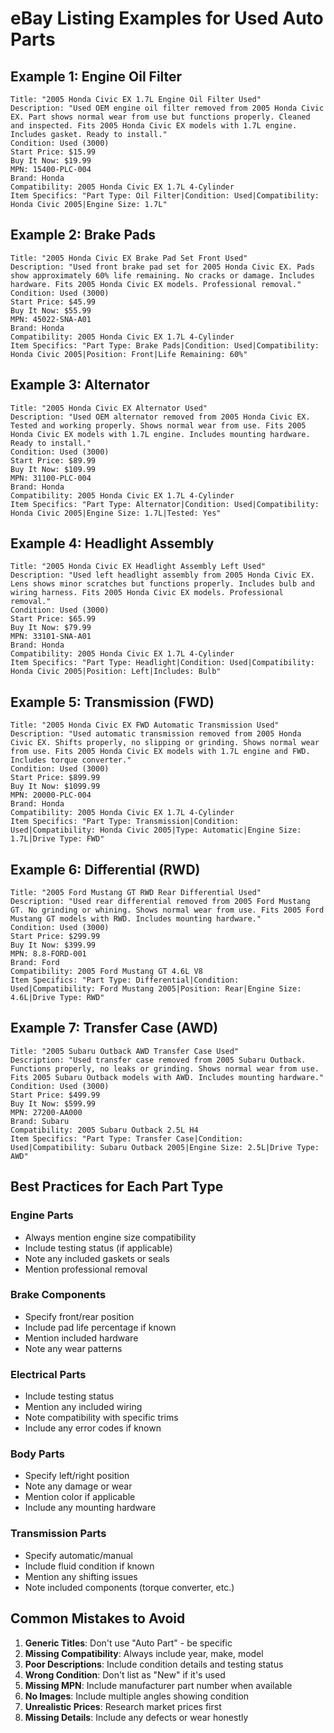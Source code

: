# eBay Listing Examples for Used Auto Parts

## Example 1: Engine Oil Filter
```
Title: "2005 Honda Civic EX 1.7L Engine Oil Filter Used"
Description: "Used OEM engine oil filter removed from 2005 Honda Civic EX. Part shows normal wear from use but functions properly. Cleaned and inspected. Fits 2005 Honda Civic EX models with 1.7L engine. Includes gasket. Ready to install."
Condition: Used (3000)
Start Price: $15.99
Buy It Now: $19.99
MPN: 15400-PLC-004
Brand: Honda
Compatibility: 2005 Honda Civic EX 1.7L 4-Cylinder
Item Specifics: "Part Type: Oil Filter|Condition: Used|Compatibility: Honda Civic 2005|Engine Size: 1.7L"
```

## Example 2: Brake Pads
```
Title: "2005 Honda Civic EX Brake Pad Set Front Used"
Description: "Used front brake pad set for 2005 Honda Civic EX. Pads show approximately 60% life remaining. No cracks or damage. Includes hardware. Fits 2005 Honda Civic EX models. Professional removal."
Condition: Used (3000)
Start Price: $45.99
Buy It Now: $55.99
MPN: 45022-SNA-A01
Brand: Honda
Compatibility: 2005 Honda Civic EX 1.7L 4-Cylinder
Item Specifics: "Part Type: Brake Pads|Condition: Used|Compatibility: Honda Civic 2005|Position: Front|Life Remaining: 60%"
```

## Example 3: Alternator
```
Title: "2005 Honda Civic EX Alternator Used"
Description: "Used OEM alternator removed from 2005 Honda Civic EX. Tested and working properly. Shows normal wear from use. Fits 2005 Honda Civic EX models with 1.7L engine. Includes mounting hardware. Ready to install."
Condition: Used (3000)
Start Price: $89.99
Buy It Now: $109.99
MPN: 31100-PLC-004
Brand: Honda
Compatibility: 2005 Honda Civic EX 1.7L 4-Cylinder
Item Specifics: "Part Type: Alternator|Condition: Used|Compatibility: Honda Civic 2005|Engine Size: 1.7L|Tested: Yes"
```

## Example 4: Headlight Assembly
```
Title: "2005 Honda Civic EX Headlight Assembly Left Used"
Description: "Used left headlight assembly from 2005 Honda Civic EX. Lens shows minor scratches but functions properly. Includes bulb and wiring harness. Fits 2005 Honda Civic EX models. Professional removal."
Condition: Used (3000)
Start Price: $65.99
Buy It Now: $79.99
MPN: 33101-SNA-A01
Brand: Honda
Compatibility: 2005 Honda Civic EX 1.7L 4-Cylinder
Item Specifics: "Part Type: Headlight|Condition: Used|Compatibility: Honda Civic 2005|Position: Left|Includes: Bulb"
```

## Example 5: Transmission (FWD)
```
Title: "2005 Honda Civic EX FWD Automatic Transmission Used"
Description: "Used automatic transmission removed from 2005 Honda Civic EX. Shifts properly, no slipping or grinding. Shows normal wear from use. Fits 2005 Honda Civic EX models with 1.7L engine and FWD. Includes torque converter."
Condition: Used (3000)
Start Price: $899.99
Buy It Now: $1099.99
MPN: 20000-PLC-004
Brand: Honda
Compatibility: 2005 Honda Civic EX 1.7L 4-Cylinder
Item Specifics: "Part Type: Transmission|Condition: Used|Compatibility: Honda Civic 2005|Type: Automatic|Engine Size: 1.7L|Drive Type: FWD"
```

## Example 6: Differential (RWD)
```
Title: "2005 Ford Mustang GT RWD Rear Differential Used"
Description: "Used rear differential removed from 2005 Ford Mustang GT. No grinding or whining. Shows normal wear from use. Fits 2005 Ford Mustang GT models with RWD. Includes mounting hardware."
Condition: Used (3000)
Start Price: $299.99
Buy It Now: $399.99
MPN: 8.8-FORD-001
Brand: Ford
Compatibility: 2005 Ford Mustang GT 4.6L V8
Item Specifics: "Part Type: Differential|Condition: Used|Compatibility: Ford Mustang 2005|Position: Rear|Engine Size: 4.6L|Drive Type: RWD"
```

## Example 7: Transfer Case (AWD)
```
Title: "2005 Subaru Outback AWD Transfer Case Used"
Description: "Used transfer case removed from 2005 Subaru Outback. Functions properly, no leaks or grinding. Shows normal wear from use. Fits 2005 Subaru Outback models with AWD. Includes mounting hardware."
Condition: Used (3000)
Start Price: $499.99
Buy It Now: $599.99
MPN: 27200-AA000
Brand: Subaru
Compatibility: 2005 Subaru Outback 2.5L H4
Item Specifics: "Part Type: Transfer Case|Condition: Used|Compatibility: Subaru Outback 2005|Engine Size: 2.5L|Drive Type: AWD"
```

## Best Practices for Each Part Type

### Engine Parts
- Always mention engine size compatibility
- Include testing status (if applicable)
- Note any included gaskets or seals
- Mention professional removal

### Brake Components
- Specify front/rear position
- Include pad life percentage if known
- Mention included hardware
- Note any wear patterns

### Electrical Parts
- Include testing status
- Mention any included wiring
- Note compatibility with specific trims
- Include any error codes if known

### Body Parts
- Specify left/right position
- Note any damage or wear
- Mention color if applicable
- Include any mounting hardware

### Transmission Parts
- Specify automatic/manual
- Include fluid condition if known
- Mention any shifting issues
- Note included components (torque converter, etc.)

## Common Mistakes to Avoid

1. **Generic Titles**: Don't use "Auto Part" - be specific
2. **Missing Compatibility**: Always include year, make, model
3. **Poor Descriptions**: Include condition details and testing status
4. **Wrong Condition**: Don't list as "New" if it's used
5. **Missing MPN**: Include manufacturer part number when available
6. **No Images**: Include multiple angles showing condition
7. **Unrealistic Prices**: Research market prices first
8. **Missing Details**: Include any defects or wear honestly
